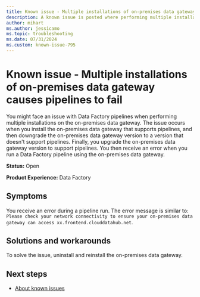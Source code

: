 ```yaml
---
title: Known issue - Multiple installations of on-premises data gateway causes pipelines to fail
description: A known issue is posted where performing multiple installations of on-premises data gateway causes pipelines to fail.
author: mihart
ms.author: jessicamo
ms.topic: troubleshooting  
ms.date: 07/31/2024
ms.custom: known-issue-795
---
```


# Known issue - Multiple installations of on-premises data gateway causes pipelines to fail

You might face an issue with Data Factory pipelines when performing multiple installations on the on-premises data gateway. The issue occurs when you install the on-premises data gateway that supports pipelines, and then downgrade the on-premises data gateway version to a version that doesn't support pipelines. Finally, you upgrade the on-premises data gateway version to support pipelines. You then receive an error when you run a Data Factory pipeline using the on-premises data gateway.

**Status:** Open

**Product Experience:** Data Factory

## Symptoms

You receive an error during a pipeline run. The error message is similar to: `Please check your network connectivity to ensure your on-premises data gateway can access xx.frontend.clouddatahub.net`.

## Solutions and workarounds

To solve the issue, uninstall and reinstall the on-premises data gateway.

## Next steps

- [About known issues](https://support.fabric.microsoft.com/known-issues)
